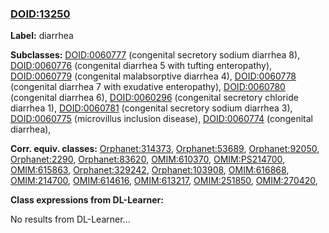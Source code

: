 
### [DOID:13250](http://purl.obolibrary.org/obo/DOID_13250)
**Label:** diarrhea

**Subclasses:** [DOID:0060777](http://purl.obolibrary.org/obo/DOID_0060777) (congenital secretory sodium diarrhea 8), [DOID:0060776](http://purl.obolibrary.org/obo/DOID_0060776) (congenital diarrhea 5 with tufting enteropathy), [DOID:0060779](http://purl.obolibrary.org/obo/DOID_0060779) (congenital malabsorptive diarrhea 4), [DOID:0060778](http://purl.obolibrary.org/obo/DOID_0060778) (congenital diarrhea 7 with exudative enteropathy), [DOID:0060780](http://purl.obolibrary.org/obo/DOID_0060780) (congenital diarrhea 6), [DOID:0060296](http://purl.obolibrary.org/obo/DOID_0060296) (congenital secretory chloride diarrhea 1), [DOID:0060781](http://purl.obolibrary.org/obo/DOID_0060781) (congenital secretory sodium diarrhea 3), [DOID:0060775](http://purl.obolibrary.org/obo/DOID_0060775) (microvillus inclusion disease), [DOID:0060774](http://purl.obolibrary.org/obo/DOID_0060774) (congenital diarrhea), 

**Corr. equiv. classes:** [Orphanet:314373](http://www.orpha.net/ORDO/Orphanet_314373), [Orphanet:53689](http://www.orpha.net/ORDO/Orphanet_53689), [Orphanet:92050](http://www.orpha.net/ORDO/Orphanet_92050), [Orphanet:2290](http://www.orpha.net/ORDO/Orphanet_2290), [Orphanet:83620](http://www.orpha.net/ORDO/Orphanet_83620), [OMIM:610370](http://purl.obolibrary.org/obo/OMIM_610370), [OMIM:PS214700](http://purl.obolibrary.org/obo/OMIM_PS214700), [OMIM:615863](http://purl.obolibrary.org/obo/OMIM_615863), [Orphanet:329242](http://www.orpha.net/ORDO/Orphanet_329242), [Orphanet:103908](http://www.orpha.net/ORDO/Orphanet_103908), [OMIM:616868](http://purl.obolibrary.org/obo/OMIM_616868), [OMIM:214700](http://purl.obolibrary.org/obo/OMIM_214700), [OMIM:614616](http://purl.obolibrary.org/obo/OMIM_614616), [OMIM:613217](http://purl.obolibrary.org/obo/OMIM_613217), [OMIM:251850](http://purl.obolibrary.org/obo/OMIM_251850), [OMIM:270420](http://purl.obolibrary.org/obo/OMIM_270420), 

**Class expressions from DL-Learner:**

No results from DL-Learner...



